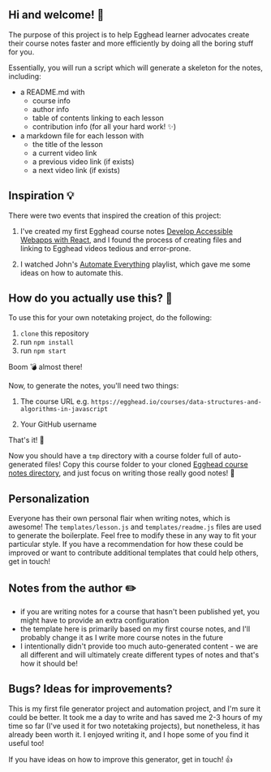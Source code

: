 ## Hi and welcome! 💃

The purpose of this project is to help Egghead learner advocates create their course notes faster and more efficiently by doing all the boring stuff for you.

Essentially, you will run a script which will generate a skeleton for the notes, including:

* a README.md with
  * course info
  * author info
  * table of contents linking to each lesson
  * contribution info (for all your hard work! ✨)
* a markdown file for each lesson with
  * the title of the lesson
  * a current video link
  * a previous video link (if exists)
  * a next video link (if exists)

## Inspiration 💡

There were two events that inspired the creation of this project:

1. I've created my first Egghead course notes [Develop Accessible Webapps with React](https://github.com/eggheadio-projects/develop-accessible-web-apps-with-react-notes), and I found the process of creating files and linking to Egghead videos tedious and error-prone.

2. I watched John's [Automate Everything](https://egghead.io/playlists/john-lindquist-s-ultra-advanced-yak-shaved-lesson-creation-process-dd3b) playlist, which gave me some ideas on how to automate this.

## How do you actually use this? 🤔

To use this for your own notetaking project, do the following:

1. `clone` this repository
2. run `npm install`
3. run `npm start`

Boom 💣 almost there!

Now, to generate the notes, you'll need two things:

1. The course URL
   e.g. `https://egghead.io/courses/data-structures-and-algorithms-in-javascript`

2. Your GitHub username

That's it! 🎉

Now you should have a `tmp` directory with a course folder full of auto-generated files! Copy this course folder to your cloned [Egghead course notes directory](https://github.com/eggheadio/eggheadio-course-notes), and just focus on writing those really good notes! 📝

## Personalization

Everyone has their own personal flair when writing notes, which is awesome! The `templates/lesson.js` and `templates/readme.js` files are used to generate the boilerplate. Feel free to modify these in any way to fit your particular style. If you have a recommendation for how these could be improved or want to contribute additional templates that could help others, get in touch!

## Notes from the author ✏️

* if you are writing notes for a course that hasn't been published yet, you might have to provide an extra configuration
* the template here is primarily based on my first course notes, and I'll probably change it as I write more course notes in the future
* I intentionally didn't provide too much auto-generated content - we are all different and will ultimately create different types of notes and that's how it should be!

## Bugs? Ideas for improvements?

This is my first file generator project and automation project, and I'm sure it could be better. It took me a day to write and has saved me 2-3 hours of my time so far (I've used it for two notetaking projects), but nonetheless, it has already been worth it. I enjoyed writing it, and I hope some of you find it useful too!

If you have ideas on how to improve this generator, get in touch! 👍
